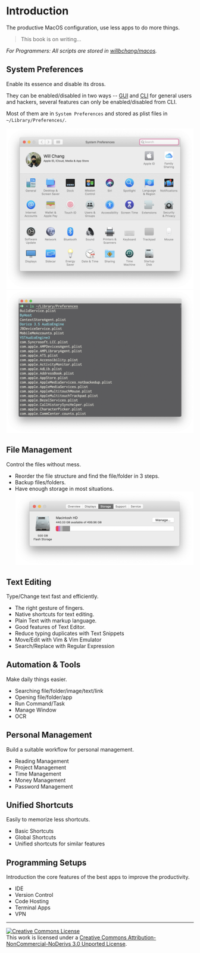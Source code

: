 # Introduction
The productive MacOS configuration, use less apps to do more things.

> This book is on writing...

*For Programmers: All scripts are stored in [willbchang/macos](https://github.com/willbchang/macos).*

## System Preferences
Enable its essence and disable its dross.

They can be enabled/disabled in two ways -- [GUI](https://en.wikipedia.org/wiki/Graphical_user_interface) and [CLI](https://en.wikipedia.org/wiki/Command-line_interface) for general users and hackers, several features can only be enabled/disabled from CLI.

Most of them are in `System Preferences` and stored as plist files in `~/Library/Preferences/`.

![system-preferences](assets/system-preferences-ui-overview.png)
![library-preferences](assets/system-preferences-terminal-library.png)

## File Management
Control the files without mess.
- Reorder the file structure and find the file/folder in 3 steps.
- Backup files/folders.
- Have enough storage in most situations.
  ![file-structure-storage](./assets/file-structure-storage.png)

## Text Editing
Type/Change text fast and efficiently.
- The right gesture of fingers.
- Native shortcuts for text editing.
- Plain Text with markup language.
- Good features of Text Editor.
- Reduce typing duplicates with Text Snippets
- Move/Edit with Vim & Vim Emulator
- Search/Replace with Regular Expression

## Automation & Tools
Make daily things easier.
- Searching file/folder/image/text/link
- Opening file/folder/app
- Run Command/Task
- Manage Window
- OCR

## Personal Management
Build a suitable workflow for personal management.
- Reading Management
- Project Management
- Time Management
- Money Management
- Password Management

## Unified Shortcuts
Easily to memorize less shortcuts.
- Basic Shortcuts
- Global Shortcuts
- Unified shortcuts for similar features 

## Programming Setups
Introduction the core features of the best apps to improve the productivity.
- IDE
- Version Control
- Code Hosting
- Terminal Apps
- VPN

<!--
## Body Gesture and Relaxing
- Alexander Technique
## Music Composition
- EarMaster 7
- Dorico 3.5
-->

---
<a rel="license" href="http://creativecommons.org/licenses/by-nc-nd/3.0/"><img alt="Creative Commons License" style="border-width:0" src="https://i.creativecommons.org/l/by-nc-nd/3.0/88x31.png" /></a><br />This work is licensed under a <a rel="license" href="http://creativecommons.org/licenses/by-nc-nd/3.0/">Creative Commons Attribution-NonCommercial-NoDerivs 3.0 Unported License</a>.
